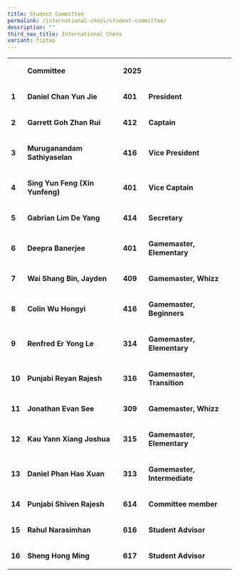 ```yaml
---
title: Student Committee
permalink: /international-chess/student-committee/
description: ""
third_nav_title: International Chess
variant: tiptap
---
```

<table style="minWidth: 100px">
<colgroup>
<col>
<col>
<col>
<col>
</colgroup>
<tbody>
<tr>
<td rowspan="1" colspan="1">
<p><strong>&nbsp;</strong>
</p>
</td>
<td rowspan="1" colspan="1">
<p><strong>Committee</strong>
</p>
</td>
<td rowspan="1" colspan="1">
<p><strong>2025</strong>
</p>
</td>
<td rowspan="1" colspan="1">
<p><strong>&nbsp;</strong>
</p>
</td>
</tr>
<tr>
<td rowspan="1" colspan="1">
<p><strong>1</strong>
</p>
</td>
<td rowspan="1" colspan="1">
<p><strong>Daniel Chan Yun Jie</strong>
</p>
</td>
<td rowspan="1" colspan="1">
<p><strong>401</strong>
</p>
</td>
<td rowspan="1" colspan="1">
<p><strong>President</strong>
</p>
</td>
</tr>
<tr>
<td rowspan="1" colspan="1">
<p><strong>2</strong>
</p>
</td>
<td rowspan="1" colspan="1">
<p><strong>Garrett Goh Zhan Rui</strong>
</p>
</td>
<td rowspan="1" colspan="1">
<p><strong>412</strong>
</p>
</td>
<td rowspan="1" colspan="1">
<p><strong>Captain</strong>
</p>
</td>
</tr>
<tr>
<td rowspan="1" colspan="1">
<p><strong>3</strong>
</p>
</td>
<td rowspan="1" colspan="1">
<p><strong>Muruganandam Sathiyaselan</strong>
</p>
</td>
<td rowspan="1" colspan="1">
<p><strong>416</strong>
</p>
</td>
<td rowspan="1" colspan="1">
<p><strong>Vice President</strong>
</p>
</td>
</tr>
<tr>
<td rowspan="1" colspan="1">
<p><strong>4</strong>
</p>
</td>
<td rowspan="1" colspan="1">
<p><strong>Sing Yun Feng (Xin Yunfeng)</strong>
</p>
</td>
<td rowspan="1" colspan="1">
<p><strong>401</strong>
</p>
</td>
<td rowspan="1" colspan="1">
<p><strong>Vice Captain</strong>
</p>
</td>
</tr>
<tr>
<td rowspan="1" colspan="1">
<p><strong>5</strong>
</p>
</td>
<td rowspan="1" colspan="1">
<p><strong>Gabrian Lim De Yang</strong>
</p>
</td>
<td rowspan="1" colspan="1">
<p><strong>414</strong>
</p>
</td>
<td rowspan="1" colspan="1">
<p><strong>Secretary</strong>
</p>
</td>
</tr>
<tr>
<td rowspan="1" colspan="1">
<p><strong>6</strong>
</p>
</td>
<td rowspan="1" colspan="1">
<p><strong>Deepra Banerjee</strong>
</p>
</td>
<td rowspan="1" colspan="1">
<p><strong>401</strong>
</p>
</td>
<td rowspan="1" colspan="1">
<p><strong>Gamemaster, Elementary</strong>
</p>
</td>
</tr>
<tr>
<td rowspan="1" colspan="1">
<p><strong>7</strong>
</p>
</td>
<td rowspan="1" colspan="1">
<p><strong>Wai Shang Bin, Jayden</strong>
</p>
</td>
<td rowspan="1" colspan="1">
<p><strong>409</strong>
</p>
</td>
<td rowspan="1" colspan="1">
<p><strong>Gamemaster, Whizz</strong>
</p>
</td>
</tr>
<tr>
<td rowspan="1" colspan="1">
<p><strong>8</strong>
</p>
</td>
<td rowspan="1" colspan="1">
<p><strong>Colin Wu Hongyi</strong>
</p>
</td>
<td rowspan="1" colspan="1">
<p><strong>416</strong>
</p>
</td>
<td rowspan="1" colspan="1">
<p><strong>Gamemaster, Beginners</strong>
</p>
</td>
</tr>
<tr>
<td rowspan="1" colspan="1">
<p><strong>9</strong>
</p>
</td>
<td rowspan="1" colspan="1">
<p><strong>Renfred Er Yong Le</strong>
</p>
</td>
<td rowspan="1" colspan="1">
<p><strong>314</strong>
</p>
</td>
<td rowspan="1" colspan="1">
<p><strong>Gamemaster, Elementary</strong>
</p>
</td>
</tr>
<tr>
<td rowspan="1" colspan="1">
<p><strong>10</strong>
</p>
</td>
<td rowspan="1" colspan="1">
<p><strong>Punjabi Reyan Rajesh</strong>
</p>
</td>
<td rowspan="1" colspan="1">
<p><strong>316</strong>
</p>
</td>
<td rowspan="1" colspan="1">
<p><strong>Gamemaster, Transition</strong>
</p>
</td>
</tr>
<tr>
<td rowspan="1" colspan="1">
<p><strong>11</strong>
</p>
</td>
<td rowspan="1" colspan="1">
<p><strong>Jonathan Evan See</strong>
</p>
</td>
<td rowspan="1" colspan="1">
<p><strong>309</strong>
</p>
</td>
<td rowspan="1" colspan="1">
<p><strong>Gamemaster, Whizz</strong>
</p>
</td>
</tr>
<tr>
<td rowspan="1" colspan="1">
<p><strong>12</strong>
</p>
</td>
<td rowspan="1" colspan="1">
<p><strong>Kau Yann Xiang Joshua</strong>
</p>
</td>
<td rowspan="1" colspan="1">
<p><strong>315</strong>
</p>
</td>
<td rowspan="1" colspan="1">
<p><strong>Gamemaster, Elementary</strong>
</p>
</td>
</tr>
<tr>
<td rowspan="1" colspan="1">
<p><strong>13</strong>
</p>
</td>
<td rowspan="1" colspan="1">
<p><strong>Daniel Phan Hao Xuan</strong>
</p>
</td>
<td rowspan="1" colspan="1">
<p><strong>313</strong>
</p>
</td>
<td rowspan="1" colspan="1">
<p><strong>Gamemaster, Intermediate</strong>
</p>
</td>
</tr>
<tr>
<td rowspan="1" colspan="1">
<p><strong>14</strong>
</p>
</td>
<td rowspan="1" colspan="1">
<p><strong>Punjabi Shiven Rajesh</strong>
</p>
</td>
<td rowspan="1" colspan="1">
<p><strong>614</strong>
</p>
</td>
<td rowspan="1" colspan="1">
<p><strong>Committee member</strong>
</p>
</td>
</tr>
<tr>
<td rowspan="1" colspan="1">
<p><strong>15</strong>
</p>
</td>
<td rowspan="1" colspan="1">
<p><strong>Rahul Narasimhan</strong>
</p>
</td>
<td rowspan="1" colspan="1">
<p><strong>616</strong>
</p>
</td>
<td rowspan="1" colspan="1">
<p><strong>Student Advisor</strong>
</p>
</td>
</tr>
<tr>
<td rowspan="1" colspan="1">
<p><strong>16</strong>
</p>
</td>
<td rowspan="1" colspan="1">
<p><strong>Sheng Hong Ming</strong>
</p>
</td>
<td rowspan="1" colspan="1">
<p><strong>617</strong>
</p>
</td>
<td rowspan="1" colspan="1">
<p><strong>Student Advisor</strong>
</p>
</td>
</tr>
</tbody>
</table>
<p></p>
